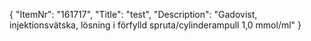 {
  "ItemNr": "161717",
  "Title": "test",
  "Description": "Gadovist, injektionsvätska, lösning i förfylld spruta/cylinderampull 1,0 mmol/ml"
}